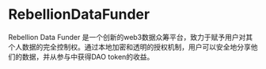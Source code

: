 # RebellionDataFunder
Rebellion Data Funder 是一个创新的web3数据众筹平台，致力于赋予用户对其个人数据的完全控制权。通过本地加密和透明的授权机制，用户可以安全地分享他们的数据，并从参与中获得DAO token的收益。
